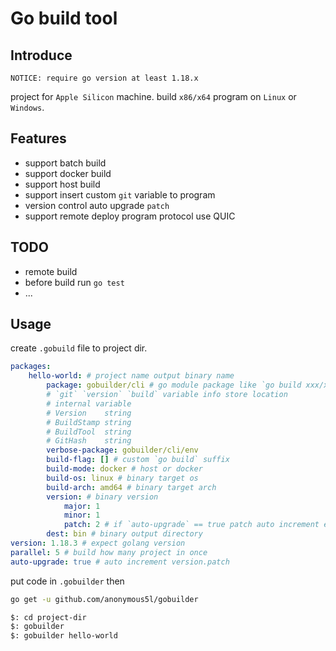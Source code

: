 # Go build tool

## Introduce

```NOTICE: require go version at least 1.18.x```

project for `Apple Silicon` machine. 
build `x86/x64` program on `Linux` or `Windows`.

## Features

* support batch build
* support docker build
* support host build
* support insert custom `git` variable to program
* version control auto upgrade `patch`
* support remote deploy program protocol use QUIC

## TODO
* remote build
* before build run `go test`
* ...

## Usage

create `.gobuild` file to project dir.

```yaml
packages:
    hello-world: # project name output binary name
        package: gobuilder/cli # go module package like `go build xxx/xxx` 
        # `git` `version` `build` variable info store location
        # internal variable 
        # Version    string
        # BuildStamp string
        # BuildTool  string
        # GitHash    string
        verbose-package: gobuilder/cli/env
        build-flag: [] # custom `go build` suffix
        build-mode: docker # host or docker
        build-os: linux # binary target os
        build-arch: amd64 # binary target arch
        version: # binary version
            major: 1
            minor: 1
            patch: 2 # if `auto-upgrade` == true patch auto increment each build
        dest: bin # binary output directory
version: 1.18.3 # expect golang version
parallel: 5 # build how many project in once
auto-upgrade: true # auto increment version.patch
```

put code in `.gobuilder` then

```bash
go get -u github.com/anonymous5l/gobuilder
```

```bash
$: cd project-dir 
$: gobuilder
$: gobuilder hello-world
```
